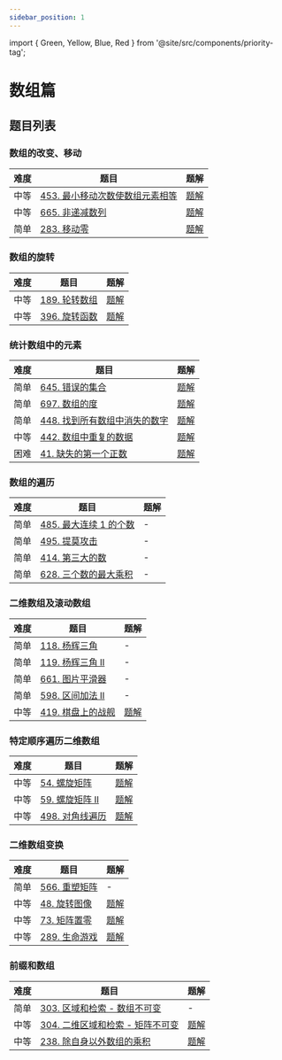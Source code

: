 ```yaml
---
sidebar_position: 1
---
```


import { Green, Yellow, Blue, Red } from '@site/src/components/priority-tag';

# 数组篇

## 题目列表

### 数组的改变、移动

| 难度 | 题目 | 题解 |
|------|------|------|
| <Yellow>中等</Yellow> | [453. 最小移动次数使数组元素相等](https://leetcode.cn/problems/minimum-moves-to-equal-array-elements/) | [题解](./leetcode-453.mdx) |
| <Yellow>中等</Yellow> | [665. 非递减数列](https://leetcode.cn/problems/non-decreasing-array/) | [题解](./leetcode-665.mdx) |
| <Green>简单</Green> | [283. 移动零](https://leetcode.cn/problems/move-zeroes/) | [题解](./leetcode-283.mdx) |

### 数组的旋转

| 难度 | 题目 | 题解 |
|------|------|------|
| <Yellow>中等</Yellow> | [189. 轮转数组](https://leetcode.cn/problems/rotate-array/) | [题解](./leetcode-189.mdx) |
| <Yellow>中等</Yellow> | [396. 旋转函数](https://leetcode.cn/problems/rotate-function/) | [题解](./leetcode-396.mdx) |

### 统计数组中的元素

| 难度 | 题目 | 题解 |
|------|------|------|
| <Green>简单</Green> | [645. 错误的集合](https://leetcode.cn/problems/set-mismatch/) | [题解](./leetcode-645.mdx) |
| <Green>简单</Green> | [697. 数组的度](https://leetcode.cn/problems/degree-of-an-array/) | [题解](./leetcode-697.mdx) |
| <Green>简单</Green> | [448. 找到所有数组中消失的数字](https://leetcode.cn/problems/find-all-numbers-disappeared-in-an-array/) | [题解](./leetcode-448.mdx) |
| <Yellow>中等</Yellow> | [442. 数组中重复的数据](https://leetcode.cn/problems/find-all-duplicates-in-an-array/) | [题解](./leetcode-442.mdx) |
| <Red>困难</Red> | [41. 缺失的第一个正数](https://leetcode.cn/problems/first-missing-positive/) | [题解](./leetcode-41.mdx) |

### 数组的遍历

| 难度 | 题目 | 题解 |
|------|------|------|
| <Green>简单</Green> | [485. 最大连续 1 的个数](https://leetcode.cn/problems/max-consecutive-ones/) | - |
| <Green>简单</Green> | [495. 提莫攻击](https://leetcode.cn/problems/teemo-attacking/) | - |
| <Green>简单</Green> | [414. 第三大的数](https://leetcode.cn/problems/third-maximum-number/) | - |
| <Green>简单</Green> | [628. 三个数的最大乘积](https://leetcode.cn/problems/maximum-product-of-three-numbers/) | - |

### 二维数组及滚动数组

| 难度 | 题目 | 题解 |
|------|------|------|
| <Green>简单</Green> | [118. 杨辉三角](https://leetcode.cn/problems/pascals-triangle/) | - |
| <Green>简单</Green> | [119. 杨辉三角 II](https://leetcode.cn/problems/pascals-triangle-ii/) | - |
| <Green>简单</Green> | [661. 图片平滑器](https://leetcode.cn/problems/image-smoother/) | - |
| <Green>简单</Green> | [598. 区间加法 II](https://leetcode.cn/problems/range-addition-ii/) | - |
| <Yellow>中等</Yellow> | [419. 棋盘上的战舰](https://leetcode.cn/problems/battleships-in-a-board/) | [题解](./leetcode-419.mdx) |

### 特定顺序遍历二维数组

| 难度 | 题目 | 题解 |
|------|------|------|
| <Yellow>中等</Yellow> | [54. 螺旋矩阵](https://leetcode.cn/problems/spiral-matrix/) | [题解](./leetcode-54.mdx) |
| <Yellow>中等</Yellow> | [59. 螺旋矩阵 II](https://leetcode.cn/problems/spiral-matrix-ii/) | [题解](./leetcode-59.mdx) |
| <Yellow>中等</Yellow> | [498. 对角线遍历](https://leetcode.cn/problems/diagonal-traverse/) | [题解](./leetcode-498.mdx) |

### 二维数组变换

| 难度 | 题目 | 题解 |
|------|------|------|
| <Green>简单</Green> | [566. 重塑矩阵](https://leetcode.cn/problems/reshape-the-matrix/) | - |
| <Yellow>中等</Yellow> | [48. 旋转图像](https://leetcode.cn/problems/rotate-image/) | [题解](./leetcode-48.mdx) |
| <Yellow>中等</Yellow> | [73. 矩阵置零](https://leetcode.cn/problems/set-matrix-zeroes/) | [题解](./leetcode-73.mdx) |
| <Yellow>中等</Yellow> | [289. 生命游戏](https://leetcode.cn/problems/game-of-life/) | [题解](./leetcode-289.mdx) |

### 前缀和数组

| 难度 | 题目 | 题解 |
|------|------|------|
| <Green>简单</Green> | [303. 区域和检索 - 数组不可变](https://leetcode.cn/problems/range-sum-query-immutable/) | - |
| <Yellow>中等</Yellow> | [304. 二维区域和检索 - 矩阵不可变](https://leetcode.cn/problems/range-sum-query-2d-immutable/) | [题解](./leetcode-304.mdx) |
| <Yellow>中等</Yellow> | [238. 除自身以外数组的乘积](https://leetcode.cn/problems/product-of-array-except-self/) | [题解](./leetcode-238.mdx) |
